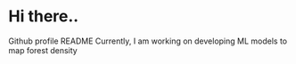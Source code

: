 # Hi there..
Github profile README
Currently, I am working on developing ML models to map forest density
